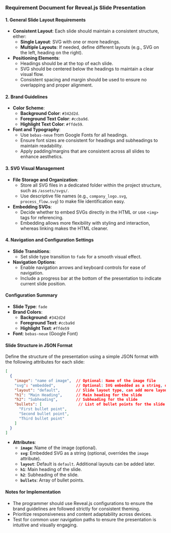 ### Requirement Document for Reveal.js Slide Presentation

#### 1. General Slide Layout Requirements
- **Consistent Layout**: Each slide should maintain a consistent structure, either:
  - **Single Layout**: SVG with one or more headings.
  - **Multiple Layouts**: If needed, define different layouts (e.g., SVG on the left, heading on the right).
- **Positioning Elements**:
  - Headings should be at the top of each slide.
  - SVG should be centered below the headings to maintain a clear visual flow.
  - Consistent spacing and margin should be used to ensure no overlapping and proper alignment.

#### 2. Brand Guidelines
- **Color Scheme**:
  - **Background Color**: `#342d2d`.
  - **Foreground Text Color**: `#ccba9d`.
  - **Highlight Text Color**: `#ffde59`.
- **Font and Typography**:
  - Use `bebas-neue` from Google Fonts for all headings.
  - Ensure font sizes are consistent for headings and subheadings to maintain readability.
  - Apply padding/margins that are consistent across all slides to enhance aesthetics.

#### 3. SVG Visual Management
- **File Storage and Organization**:
  - Store all SVG files in a dedicated folder within the project structure, such as `/assets/svgs/`.
  - Use descriptive file names (e.g., `company_logo.svg`, `process_flow.svg`) to make file identification easy.
- **Embedding SVGs**:
  - Decide whether to embed SVGs directly in the HTML or use `<img>` tags for referencing.
  - Embedding allows more flexibility with styling and interaction, whereas linking makes the HTML cleaner.

#### 4. Navigation and Configuration Settings
- **Slide Transitions**:
  - Set slide type transition to `fade` for a smooth visual effect.
- **Navigation Options**:
  - Enable navigation arrows and keyboard controls for ease of navigation.
  - Include a progress bar at the bottom of the presentation to indicate current slide position.

#### Configuration Summary
- **Slide Type**: `fade`
- **Brand Colors**:
  - **Background**: `#342d2d`
  - **Foreground Text**: `#ccba9d`
  - **Highlight Text**: `#ffde59`
- **Font**: `bebas-neue` (Google Font)

#### Slide Structure in JSON Format
Define the structure of the presentation using a simple JSON format with the following attributes for each slide:

```json
[
  {
    "image": "name of image",  // Optional: Name of the image file
    "svg": "embedded",         // Optional: SVG embedded as a string, overrides the image name if provided
    "layout": "default",       // Slide layout type, can add more layouts later
    "h1": "Main Heading",      // Main heading for the slide
    "h2": "Subheading",        // Subheading for the slide
    "bullets": [                // List of bullet points for the slide
      "First bullet point",
      "Second bullet point",
      "Third bullet point"
    ]
  }
]
```
- **Attributes**:
  - **`image`**: Name of the image (optional).
  - **`svg`**: Embedded SVG as a string (optional, overrides the `image` attribute).
  - **`layout`**: Default is `default`. Additional layouts can be added later.
  - **`h1`**: Main heading of the slide.
  - **`h2`**: Subheading of the slide.
  - **`bullets`**: Array of bullet points.

#### Notes for Implementation
- The programmer should use Reveal.js configurations to ensure the brand guidelines are followed strictly for consistent theming.
- Prioritize responsiveness and content adaptability across devices.
- Test for common user navigation paths to ensure the presentation is intuitive and visually engaging.
